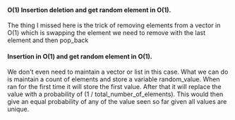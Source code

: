 #### O(1) Insertion deletion and get random element in O(1).
The thing I missed here is the trick of removing elements from a vector in O(1) which is swapping the element we need to remove with the last element and then pop_back

#### Insertion in O(1) and get random element in O(1).
We don't even need to maintain a vector or list in this case. What we can do is maintain a count of elements and store a variable random_value. When ran for the first time it will store the first value. After that it will replace the value with a probability of (1 / total_number_of_elements). This would then give an equal probability of any of the value seen so far given all values are unique.